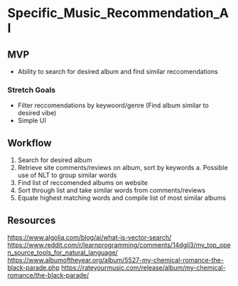 # Specific_Music_Recommendation_AI

## MVP
- Ability to search for desired album and find similar reccomendations

### Stretch Goals
- Filter reccomendations by keywoord/genre (Find album similar to desired vibe)
- Simple UI

## Workflow
1. Search for desired album
2. Retrieve site comments/reviews on album, sort by keywords
   a. Possible use of NLT to group similar words
3. Find list of reccomended albums on website
4. Sort through list and take similar words from comments/reviews
5. Equate highest matching words and compile list of most similar albums

## Resources
https://www.algolia.com/blog/ai/what-is-vector-search/
https://www.reddit.com/r/learnprogramming/comments/14dgil3/my_top_open_source_tools_for_natural_language/
https://www.albumoftheyear.org/album/5527-my-chemical-romance-the-black-parade.php
https://rateyourmusic.com/release/album/my-chemical-romance/the-black-parade/
